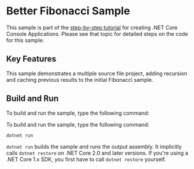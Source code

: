 Better Fibonacci Sample
================

This sample is part of the [step-by-step tutorial](https://docs.microsoft.com/dotnet/core/tutorials/using-with-xplat-cli)
for creating .NET Core Console Applications. Please see that topic for detailed steps on the code
for this sample.

Key Features
------------

This sample demonstrates a multiple source file project, adding recursion and caching previous
results to the initial Fibonacci sample.

Build and Run
-------------

To build and run the sample, type the following command:

To build and run the sample, type the following command:

`dotnet run`

`dotnet run` builds the sample and runs the output assembly. It implicitly calls `dotnet restore` on .NET Core 2.0 and later versions. If you're using a .NET Core 1.x SDK, you first have to call `dotnet restore` yourself.

